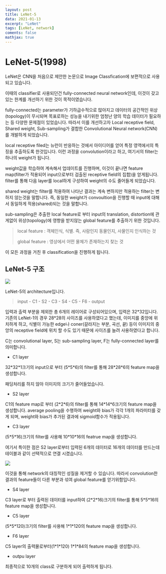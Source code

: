 ```yaml
---
layout: post
title: LeNet-5
data: 2021-01-13
excerpt: "LeNet"
tags: [LeNet, network]
coments: false
mathjax: true
---
```


# LeNet-5(1998)

LeNet은 CNN을 처음으로 제안한 논문으로 Image Classfication에 보편적으로 사용되고 있습니다.

이때의 classifier로 사용되던건 fully-connected neural network인데, 이것이 갖고있는 한계를 개선하기 위한 것이 목적이였습니다.

fully-connected는 parameter가 기하급수적으로 많아지고 데이터의 공간적인 위상(topology)이 무시되며 목표로하는 성능을 내기위한 엄청난 양의 학습 데이터가 필요하는 등 다양한 문제점이 있었습니다.  따라서 이를 개선하고자 Local receptive field, Shared weight, Sub-sampling가 결합한  Convolutional Neural network(CNN)를 개발하게 되었습니다.

local receptive filed는 뉴런이 반응하는 것에서 아이디어를 얻어 특정 영역에서의 특징을 추출하도록 한것입니다. 이런 과정을 convolution이라고 하고, 여기서의 filter는 하나의 weight가 됩니다. 

weight값을 학습하여 계속해서 업데이트를 진행하며, 이것이 끝나면 feature map(filter가 적용되어 input으로부터 검출된 receptive field의 집합)을 얻게됩니다. filter를 통해 다음 layer를 local하게 구성하여 weight의 수도 줄어들게 되었습니다.

shared weight는 filter를 적용하여 나타난 결과는 계속 변하지만 적용하는 filter는 변하지 않는것을 말합니다. 즉, 동일한 weight가 convoultion을 진행할 때 input에 대해서 동일하게 적용(shared)되는 것을 말합니다.

sub-sampling은 추출한 local feature로 부터 input의 translation, distortion에 관게없이 위상(topology)에 영향을 받지않는 global feature를 추출하기 위한 것입니다. 

> local feature : 객체인식, 식별. 즉, 사람인지 동물인지, 사물인지 인식하는 것
>
> global feature : 영상에서 어떤 물체가 존재하는지 찾는 것

이 모든 과정을 거친 후 classification을 진행하게 됩니다.

## LeNet-5 구조

![](.\LeNet-5_architecture.jpg)

LeNet-5의 architecture입니다.

> input - C1 - S2 - C3 - S4 - C5 - F6 - output

입력과 출력 부분을 제외한 총 6개의 레이어로 구성되어있으며, 입력은 32\*32입니다. 기존의 LeNet-1의 경우 28\*28의 사이즈를 사용하였다고 했는데, 이미지를 중앙에 위치하게 하고, 식별이 가능한 edge나 coner(갈라지는 부분, 곡선, 끝) 등이 이미지의 중앙의 receptive field에 위치 할 수도 있기 때문에 사이즈를 늘려 사용하였다고 합니다.

C는 convolutional layer, S는 sub-sampling layer, F는 fully-connected layer를 의미합니다.

- C1 layer

32\*32\*1크기의 input으로 부터 (5\*5\*6)의 filter를 통해 28\*28\*6의 feature map을 생성합니다.

패딩처리를 하지 않아 이미지의 크기가 줄어들었습니다.

- S2 layer

C1의 feature map로 부터 (2\*2\*6)의 filter를 통해 14\*14\*6크기의 feature map을 생성합니다. average pooling을 수행하여 weight와 bias가 각각 1개의 파라미터를 갖게 되며, weight와 bias가 추가된 결과에 sigmoid함수가 적용됩니다.

- C3 layer

(5\*5\*16)크기의 filter를 사용해 10\*10\*16의 featrue map을 생성합니다.

여기서 특이한 점은 S2 layer로부터 입력된 6개의 데이터로 16개의 데이터를 만드는데 테이블과 같이 선택적으로 연결 시켰습니다.

![](.\LeNet-5_table1.jpg)

이것을 통해 network의 대칭적인 성질을 제거할 수 있습니다. 따라서 convolution한 결과의 feature들이 다른 부분과 섞여 global feature를 얻기위함입니다.

- S4 layer

C3 layer로 부터 출력된 데이터를 input하여 (2\*2\*16)크기의 filter를 통해 5\*5\*16의 feature map을 생성합니다.

- C5 layer

(5\*5\*120)크기의 filter를 사용해 1\*1\*120의 feature map을 생성합니다.

- F6 layer

C5 layer의 출력물로부터(1\*1\*120) 1\*1\*84의 feature map을 생성합니다.

- outpu layer

최종적으로 10개의 class로 구분하게 되어 출력하게 됩니다.
